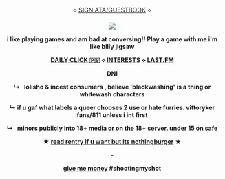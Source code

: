 
<p align="center">
⟡ <a href="https://rex.atabook.org">SIGN ATA/GUESTBOOK</a> ⟡

<p align="center">
<h4 align="center"

![](https://komarev.com/ghpvc/?username=VlTTORlNO&label=freak+count+++&color=08000A)

  
<p align="center">
i like playing games and am bad at conversing!! Play a game with me i'm like billy jigsaw

<p align="center">
<a href="https://arab.org/click-to-help/palestine/">DAILY CLICK 🇵🇸</a> ⟡ <a href="https://listography.com/rexmachina">INTERESTS</a> ⟡ <a href="https://www.last.fm/user/rex69420">LAST.FM</a>

<p align="center">
   DNI
   
  <p align="center"> 
  ↳⠀lolisho & incest consumers , believe 'blackwashing' is a thing or whitewash characters
   </p>
  <p align="center"> 
  ↳ if u gaf what labels a queer chooses 2 use or hate furries. vittoryker fans/811 unless i int first
  <p align="center"> 
  ↳⠀minors publicly into 18+ media or on the 18+ server. under 15 on safe
   </p>
  </p>
  <p align="center">
★ <a href="https://rentry.co/psspss">read rentry if u want but its nothingburger</a> ★
  </p>
-

<a href="https://throne.com/c-el">give me money</a> #shootingmyshot
